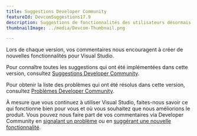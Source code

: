 ```yaml
---
title: Suggestions Developer Community
featureId: DevcomSuggestions17.9
description: Suggestions de fonctionnalités des utilisateurs désormais disponibles dans Visual Studio !
thumbnailImage: ../media/Devcom-Thumbnail.png

---
```



Lors de chaque version, vos commentaires nous encouragent à créer de nouvelles fonctionnalités pour Visual Studio.

Pour connaître toutes les suggestions qui ont été implémentées dans cette version, consultez [Suggestions Developer Community](https://developercommunity.visualstudio.com/VisualStudio?q=%5BFixed+In%3A+Visual+Studio+2022+version+17.9%5D&ftype=idea).

Pour obtenir la liste des problèmes qui ont été résolus dans cette version, consultez [Problèmes Developer Community](https://developercommunity.visualstudio.com/VisualStudio?q=%5BFixed+In%3A+Visual+Studio+2022+version+17.9%5D&ftype=problem).

À mesure que vous continuez à utiliser Visual Studio, faites-nous savoir ce qui fonctionne bien pour vous et où vous souhaitez que nous améliorions le produit. Vous pouvez nous faire part de vos commentaires via Developer Community en [signalant un problème](https://learn.microsoft.com/visualstudio/ide/how-to-report-a-problem-with-visual-studio) ou en [suggérant une nouvelle fonctionnalité](https://developercommunity.visualstudio.com/VisualStudio/suggest).
